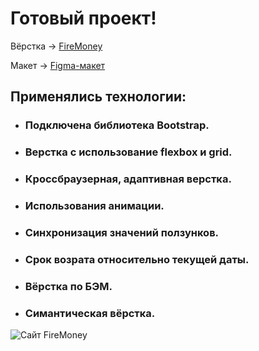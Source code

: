﻿
# Готовый проект!

Вёрстка -> [FireMoney](https://d-e-m-a-html-developers.github.io/team-projects/fire-money/)

Макет -> [Figma-макет](https://www.figma.com/file/iR4P2MEIf9oXOd0fzOsoX4/FireMoney-landing?type=design&node-id=1-122&t=RJreUvIgRn8pbv5F-0)

## Применялись технологии: 
* ### Подключена библиотека Bootstrap.
* ### Верстка с использование flexbox и grid.
* ### Кроссбраузерная, адаптивная верстка.
* ### Использования анимации.
* ### Синхронизация значений ползунков.
* ### Срок возрата относительно текущей даты.
* ### Вёрстка по БЭМ.
* ### Симантическая вёрстка.


![Сайт FireMoney](/fire-money/img/website/FireMoney.jpg)
